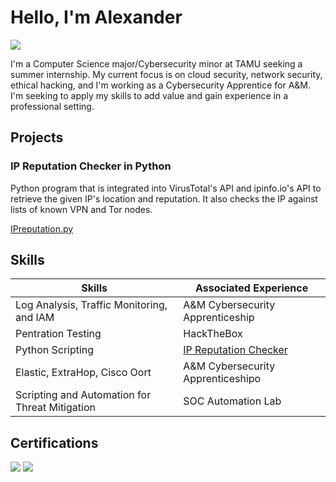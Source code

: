 # Hello, I'm Alexander 
<a href="https://www.linkedin.com/in/alexander-mcsorley1/"><img src="https://img.shields.io/badge/-LinkedIn-0072b1?&style=for-the-badge&logo=linkedin&logoColor=white" /></a>


I'm a Computer Science major/Cybersecurity minor at TAMU seeking a summer internship. My current focus is on cloud security, network security, ethical hacking, and I'm working as a Cybersecurity Apprentice for A&M. I'm seeking to apply my skills to add value and gain experience in a professional setting. 

## Projects
### IP Reputation Checker in Python 
Python program that is integrated into VirusTotal's API and ipinfo.io's API to retrieve the given IP's location and reputation. It also checks the IP against lists of known VPN and Tor nodes.

<a href="https://github.com/AlexMc889/Projects/blob/main/iprepchecker.py">IPreputation.py</a>

## Skills 

| Skills                                         | Associated Experience         |
|-----------------------------------------------|----------------------------|
| Log Analysis, Traffic Monitoring, and IAM          | A&M Cybersecurity Apprenticeship|
| Pentration Testing                                 | HackTheBox|
| Python Scripting                                   | <a href="https://github.com/AlexMc889/Projects/blob/main/iprepchecker.py">IP Reputation Checker</a>|
| Elastic, ExtraHop, Cisco Oort                      | A&M Cybersecurity Apprenticeshipo|
| Scripting and Automation for Threat Mitigation | SOC Automation Lab|


## Certifications
<div>
<img src="https://img.shields.io/badge/-Security%2B-FF0000?&style=for-the-badge&logo=CompTIA&logoColor=white" />
<img src="https://img.shields.io/badge/-A%2B-007ACC?&style=for-the-badge&logo=CompTIA&logoColor=white" />
</div>


